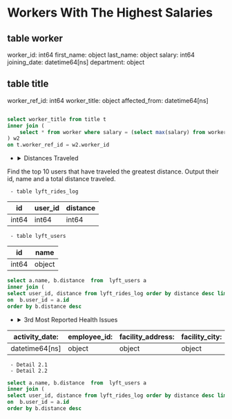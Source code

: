 
# Workers With The Highest Salaries
## table worker
worker_id: int64 
first_name: object 
last_name: object 
salary: int64 
joining_date: datetime64[ns] 
department: object 
## table title
worker_ref_id: int64 
worker_title: object 
affected_from: datetime64[ns] 

```sql

select worker_title from title t
inner join (
    select * from worker where salary = (select max(salary) from worker)
) w2
on t.worker_ref_id = w2.worker_id
```


- <details><summary>Distances Traveled</summary>
Find the top 10 users that have traveled the greatest distance. Output their id, name and a total distance traveled.

     - table lyft_rides_log
| id    | user\_id | distance |
| ----- | -------- | -------- |
| int64 | int64    | int64    |

     - table lyft_users
| id    | name | 
| ----- | -------- | 
| int64 | object    | 

```sql
select a.name, b.distance  from  lyft_users a
inner join (
select user_id, distance from lyft_rides_log order by distance desc limit 10) b
on  b.user_id = a.id
order by b.distance desc
```
</details>

- <details><summary>3rd Most Reported Health Issues</summary>


| activity\_date:  | employee\_id: | facility\_address: | facility\_city: | facility\_id: | facility\_name: | facility\_state: | facility\_zip: | grade: | owner\_id: | owner\_name: | pe\_description: | program\_element\_pe: | program\_name: | program\_status: | record\_id: | score: | serial\_number: | service\_code: | service\_description: |
| ---------------- | ------------- | ------------------ | --------------- | ------------- | --------------- | ---------------- | -------------- | ------ | ---------- | ------------ | ---------------- | --------------------- | -------------- | ---------------- | ----------- | ------ | --------------- | -------------- | --------------------- |
| datetime64\[ns\] | object        | object             | object          | object        | object          | object           | object         | object | object     | object       | object           | int64                 | object         | object           | object      | int64  | object          | int64          | object                |
     - Detail 2.1
     - Detail 2.2

```sql
select a.name, b.distance  from  lyft_users a
inner join (
select user_id, distance from lyft_rides_log order by distance desc limit 10) b
on  b.user_id = a.id
order by b.distance desc
```


</details>
